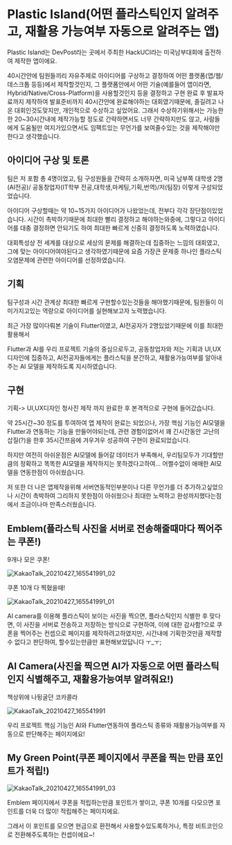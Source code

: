 # Plastic Island(어떤 플라스틱인지 알려주고, 재활용 가능여부 자동으로 알려주는 앱)

Plastic Island는 DevPost라는 곳에서 주최한 HackUCI라는 미국남부대회에 출전하여 제작한 앱이에요.

40시간안에 팀원들끼리 자유주제로 아이디어를 구상하고 결정하여 어떤 플랫폼(앱/웹/데스크톱 등등)에서 제작할것인지, 그 플랫폼안에서 어떤 기술(예를들어 앱이라면, Hybrid/Native/Cross-Platform)을 사용할것인지 등을 결정하고 구현 완료 후 발표자료까지 제작하여 발표준비까지 40시간안에 완료해야하는 대회였기때문에, 즐길려고 나온 대회인것도맞지만, 개인적으로 수상하고 싶었어요.
그래서 수상하기위해서는 가능한한 20~30시간내에 제작가능할 정도로 간략하면서도 너무 간략하지만도 않고, 사람들에게 도움될만 여지가있으면서도 임팩트있는 무언가를 보여줄수있는 것을 제작해야만 한다고 생각했습니다.




## 아이디어 구상 및 토론

팀은 저 포함 총 4명이었고, 팀 구성원들을 간략히 소개하자면,  미국 남부쪽 대학생 2명(AI전공)/ 공동창업자(IT학부 전공,대학생,마케팅,기획,번역)/저(팀장) 이렇게 구성되었었습니다.

아이디어 구상할때는 약 10~15가지 아이디어가 나왔었는데, 전부다 각각 장단점이있었습니다. 시간이 촉박하기때문에 최대한 빨리 결정하고 해야하는와중에, 그렇다고 아이디어를 대충 결정하면 안되기도 하여 최대한 빠르게 신중히 결정하도록 노력하였습니다.

대회특성상 전 세계를 대상으로 세상의 문제를 해결하는데 집중하는 느낌의 대회였고, 그에 맞는 아이디어여야된다고 생각하였기때문에 요즘 가장큰 문제중 하나인 플라스틱 오염문제에 관련한 아이디어를 선정하였습니다.

## 기획

팀구성과 시간 관계상 최대한 빠르게 구현할수있는것들을 해야했기때문에, 팀원들이 이미가지고있는 역량으로 아이디어를 실현해보고자 노력했습니다.

최근 가장 많이다뤄본 기술이 Flutter이였고, AI전공자가 2명있었기때문에 이를 최대한 활용해서 

Flutter과 AI를 우리 프로젝트 기술의 중심으로두고, 공동창업자와 저는 기획과 UI,UX디자인에 집중하고, AI전공자들에게는 플라스틱을 분간하고, 재활용가능여부를 알아내주는 AI 모델을 제작하도록 지시하였습니다.

## 구현

기획-> UI,UX디자인 청사진 제작 까지 완료한 후 본격적으로 구현에 들어갔습니다.

약 25시간~30 정도를 투여하여 앱 제작이 완료는 되었으나, 가장 핵심 기능인 AI모델을 Flutter과 연동하는 기능을 만들어야되는데, 관련 경험이없어서 꽤 긴시간동안  고난의 삽질(?)을 한후 35시간쯔음에 겨우겨우 성공하여 구현이 완료되었습니다.

하지만 여전히 아쉬운점은 AI모델에 들어갈 데이터가 부족해서, 우리팀모두가 기대할만큼의 정확하고 똑똑한 AI모델을 제작하지는 못하겠다고하여...  어쩔수없이 애매한 AI모델을 연동한점이 아쉬웠습니다.

저 또한 더 나은 앱제작을위해 서버연동적인부분이나 다른 무언가를 더 추가하고싶었으나 시간이 촉박하여 그리하지 못한점이 아쉬웠으나 최대한 노력하고 완성까지했다는점에서 조금이나마 만족스러웠습니다.


## Emblem(플라스틱 사진을 서버로 전송해줄때마다 찍어주는 쿠폰!)

9개나 모은 쿠폰! 

![KakaoTalk_20210427_165541991_02](https://user-images.githubusercontent.com/42003685/116653274-d0b16100-a9c1-11eb-9351-b41a29097bf2.jpg)

쿠폰 10개 다 찍혔을때!

![KakaoTalk_20210427_165541991_01](https://user-images.githubusercontent.com/42003685/116653285-d8710580-a9c1-11eb-9bbf-c5ec5c4e5e4c.jpg)

AI camera를 이용해 플라스틱이 보이는 사진을 찍으면, 플라스틱인지 식별한 후 맞다면, 이 사진을 서버로 전송하고 저장하는 방식으로 구현하여, 이에 대한 감사함?으로 쿠폰을 찍어주는 컨셉으로 페이지를 제작하려고하였지만, 시간내에 기획한것만큼 제작할 수 없다고 판단하여, 할수있는만큼만 표현해보았답니다 ㅜ_ㅜ;


## AI Camera(사진을 찍으면 AI가 자동으로 어떤 플라스틱인지 식별해주고, 재활용가능여부 알려줘요!)

책상위에 나뒹굴던 코카콜라

![KakaoTalk_20210427_165541991](https://user-images.githubusercontent.com/42003685/116653157-91831000-a9c1-11eb-8d98-12e7b47327cf.jpg)

우리 프로젝트 핵심 기능인 AI와 Flutter연동하여 플라스틱 종류와 재활용가능여부를 자동으로 판단해주는 페이지에요!

## My Green Point(쿠폰 페이지에서 쿠폰을 찍는 만큼 포인트가 적립!)


![KakaoTalk_20210427_165541991_03](https://user-images.githubusercontent.com/42003685/116653088-76b09b80-a9c1-11eb-8516-40c25b09bb55.jpg)

Emblem 페이지에서 쿠폰을 적립하는만큼 포인트가 쌓이고, 쿠폰 10개를 다모으면 포인트를 더욱 더 많이! 적립해주는 페이지에요.

그래서 이 포인트를 모으면 현금으로 환전해서 사용할수있도록하거나, 특정 비트코인으로 전환해주도록하는 컨셉이에요~!






